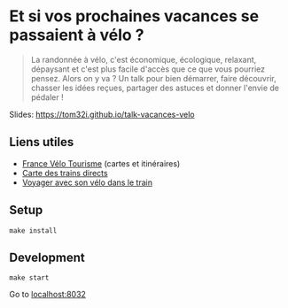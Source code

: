 # Et si vos prochaines vacances se passaient à vélo ?

> La randonnée à vélo, c'est économique, écologique, relaxant, dépaysant et c'est plus facile d'accès que ce que vous pourriez pensez. Alors on y va ?
> Un talk pour bien démarrer, faire découvrir, chasser les idées reçues, partager des astuces et donner l'envie de pédaler !

Slides: https://tom32i.github.io/talk-vacances-velo

## Liens utiles

- [France Vélo Tourisme](https://www.francevelotourisme.com/) (cartes et itinéraires)
- [Carte des trains directs](https://direkt.bahn.guru)
- [Voyager avec son vélo dans le train](https://eurovelo3.fr/voyager-en-train-avec-son-velo-demandez-le-guide-2023/ )

## Setup

    make install

## Development

    make start

Go to [localhost:8032](http://localhost:8032)

